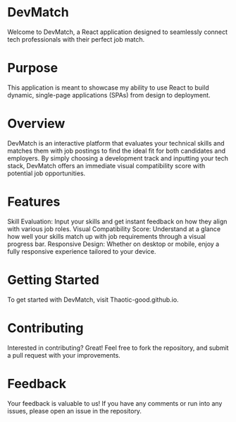 # DevMatch
Welcome to DevMatch, a React application designed to seamlessly connect tech professionals with their perfect job match.

# Purpose
This application is meant to showcase my ability to use React to build dynamic, single-page applications (SPAs) from design to deployment.

# Overview
DevMatch is an interactive platform that evaluates your technical skills and matches them with job postings to find the ideal fit for both candidates and employers. By simply choosing a development track and inputting your tech stack, DevMatch offers an immediate visual compatibility score with potential job opportunities.

# Features
Skill Evaluation: Input your skills and get instant feedback on how they align with various job roles.
Visual Compatibility Score: Understand at a glance how well your skills match up with job requirements through a visual progress bar.
Responsive Design: Whether on desktop or mobile, enjoy a fully responsive experience tailored to your device.

# Getting Started
To get started with DevMatch, visit Thaotic-good.github.io.

# Contributing
Interested in contributing? Great! Feel free to fork the repository, and submit a pull request with your improvements.

# Feedback
Your feedback is valuable to us! If you have any comments or run into any issues, please open an issue in the repository.
